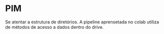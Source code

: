 # PIM

Se atentar a estrutura de diretórios. A pipeline aprensetada no colab utiliza de métodos de acesso a dados dentro do drive.
